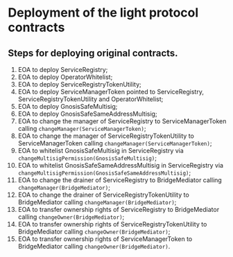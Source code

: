 # Deployment of the light protocol contracts
## Steps for deploying original contracts.
1. EOA to deploy ServiceRegistry;
2. EOA to deploy OperatorWhitelist;
3. EOA to deploy ServiceRegistryTokenUtility;
4. EOA to deploy ServiceManagerToken pointed to ServiceRegistry, ServiceRegistryTokenUtility and OperatorWhitelist;
5. EOA to deploy GnosisSafeMultisig;
6. EOA to deploy GnosisSafeSameAddressMultisig;
7. EOA to change the manager of ServiceRegistry to ServiceManagerToken calling `changeManager(ServiceManagerToken)`;
8. EOA to change the manager of ServiceRegistryTokenUtility to ServiceManagerToken calling `changeManager(ServiceManagerToken)`;
9. EOA to whitelist GnosisSafeMultisig in ServiceRegistry via `changeMultisigPermission(GnosisSafeMultisig)`;
10. EOA to whitelist GnosisSafeSameAddressMultisig in ServiceRegistry via `changeMultisigPermission(GnosisSafeSameAddressMultisig)`;
11. EOA to change the drainer of ServiceRegistry to BridgeMediator calling `changeManager(BridgeMediator)`;
12. EOA to change the drainer of ServiceRegistryTokenUtility to BridgeMediator calling `changeManager(BridgeMediator)`;
13. EOA to transfer ownership rights of ServiceRegistry to BridgeMediator calling `changeOwner(BridgeMediator)`;
14. EOA to transfer ownership rights of ServiceRegistryTokenUtility to BridgeMediator calling `changeOwner(BridgeMediator)`;
15. EOA to transfer ownership rights of ServiceManagerToken to BridgeMediator calling `changeOwner(BridgeMediator)`.